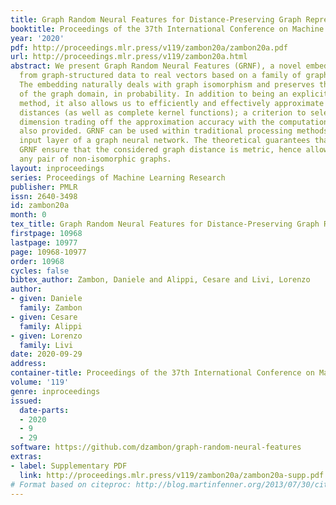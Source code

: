 ```yaml
---
title: Graph Random Neural Features for Distance-Preserving Graph Representations
booktitle: Proceedings of the 37th International Conference on Machine Learning
year: '2020'
pdf: http://proceedings.mlr.press/v119/zambon20a/zambon20a.pdf
url: http://proceedings.mlr.press/v119/zambon20a.html
abstract: We present Graph Random Neural Features (GRNF), a novel embedding method
  from graph-structured data to real vectors based on a family of graph neural networks.
  The embedding naturally deals with graph isomorphism and preserves the metric structure
  of the graph domain, in probability. In addition to being an explicit embedding
  method, it also allows us to efficiently and effectively approximate graph metric
  distances (as well as complete kernel functions); a criterion to select the embedding
  dimension trading off the approximation accuracy with the computational cost is
  also provided. GRNF can be used within traditional processing methods or as a training-free
  input layer of a graph neural network. The theoretical guarantees that accompany
  GRNF ensure that the considered graph distance is metric, hence allowing to distinguish
  any pair of non-isomorphic graphs.
layout: inproceedings
series: Proceedings of Machine Learning Research
publisher: PMLR
issn: 2640-3498
id: zambon20a
month: 0
tex_title: Graph Random Neural Features for Distance-Preserving Graph Representations
firstpage: 10968
lastpage: 10977
page: 10968-10977
order: 10968
cycles: false
bibtex_author: Zambon, Daniele and Alippi, Cesare and Livi, Lorenzo
author:
- given: Daniele
  family: Zambon
- given: Cesare
  family: Alippi
- given: Lorenzo
  family: Livi
date: 2020-09-29
address: 
container-title: Proceedings of the 37th International Conference on Machine Learning
volume: '119'
genre: inproceedings
issued:
  date-parts:
  - 2020
  - 9
  - 29
software: https://github.com/dzambon/graph-random-neural-features
extras:
- label: Supplementary PDF
  link: http://proceedings.mlr.press/v119/zambon20a/zambon20a-supp.pdf
# Format based on citeproc: http://blog.martinfenner.org/2013/07/30/citeproc-yaml-for-bibliographies/
---
```

